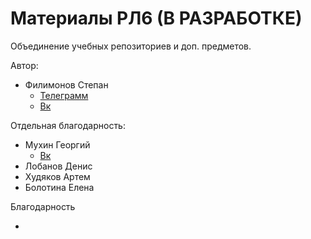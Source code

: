 # Материалы РЛ6 (В РАЗРАБОТКЕ)

Объединение учебных репозиториев и доп. предметов.

Автор:

* Филимонов Степан 
    * [Телеграмм](https://t.me/puwerfulpants)
    * [Вк](https://vk.com/stepanphilimonv)
    
Отдельная благодарность:

* Мухин Георгий
    * [Вк](https://vk.com/goodgodgame)
* Лобанов Денис
* Худяков Артем
* Болотина Елена 

Благодарность

*

